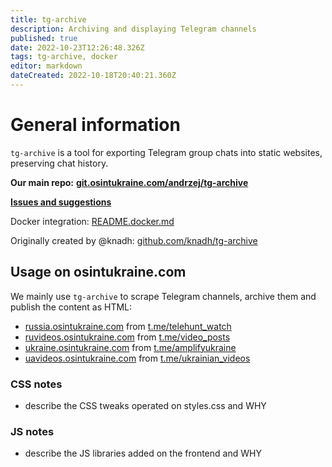 ```yaml
---
title: tg-archive
description: Archiving and displaying Telegram channels
published: true
date: 2022-10-23T12:26:48.326Z
tags: tg-archive, docker
editor: markdown
dateCreated: 2022-10-18T20:40:21.360Z
---
```


# General information

`tg-archive` is a tool for exporting Telegram group chats into static websites,
preserving chat history.

**Our main repo:**
**[git.osintukraine.com/andrzej/tg-archive](https://git.osintukraine.com/andrzej/tg-archive)**

**[Issues and suggestions](https://git.osintukraine.com/andrzej/tg-archive/issues)**

Docker integration:
[README.docker.md](https://git.osintukraine.com/andrzej/tg-archive/src/branch/master/README.docker.md)

Originally created by @knadh: [github.com/knadh/tg-archive](https://github.com/knadh/tg-archive)

## Usage on osintukraine.com

We mainly use `tg-archive` to scrape Telegram channels, archive them and publish
the content as HTML:

- [russia.osintukraine.com](https://russia.osintukraine.com/) from
  [t.me/telehunt_watch](https://t.me/telehunt_watch)
- [ruvideos.osintukraine.com](https://ruvideos.osintukraine.com/) from
  [t.me/video_posts](https://t.me/video_posts)
- [ukraine.osintukraine.com](https://ukraine.osintukraine.com/) from
  [t.me/amplifyukraine](https://t.me/amplifyukraine)
- [uavideos.osintukraine.com](https://uavideos.osintukraine.com/) from
  [t.me/ukrainian_videos](https://t.me/ukrainian_videos)

### CSS notes
- describe the CSS tweaks operated on styles.css and WHY

### JS notes
- describe the JS libraries added on the frontend and WHY
